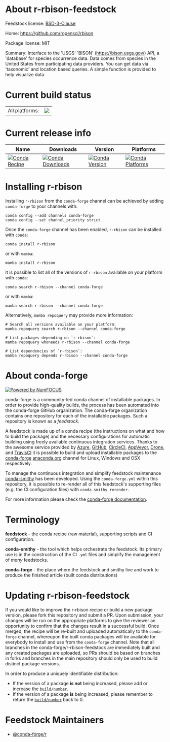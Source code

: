 About r-rbison-feedstock
========================

Feedstock license: [BSD-3-Clause](https://github.com/conda-forge/r-rbison-feedstock/blob/main/LICENSE.txt)

Home: https://github.com/ropensci/rbison

Package license: MIT

Summary: Interface to the 'USGS' 'BISON' (<https://bison.usgs.gov/>) API, a 'database' for species occurrence data. Data comes from species in the United States from participating data providers. You can get data via 'taxonomic' and location based queries. A simple function is provided to help visualize data.

Current build status
====================


<table><tr><td>All platforms:</td>
    <td>
      <a href="https://dev.azure.com/conda-forge/feedstock-builds/_build/latest?definitionId=7491&branchName=main">
        <img src="https://dev.azure.com/conda-forge/feedstock-builds/_apis/build/status/r-rbison-feedstock?branchName=main">
      </a>
    </td>
  </tr>
</table>

Current release info
====================

| Name | Downloads | Version | Platforms |
| --- | --- | --- | --- |
| [![Conda Recipe](https://img.shields.io/badge/recipe-r--rbison-green.svg)](https://anaconda.org/conda-forge/r-rbison) | [![Conda Downloads](https://img.shields.io/conda/dn/conda-forge/r-rbison.svg)](https://anaconda.org/conda-forge/r-rbison) | [![Conda Version](https://img.shields.io/conda/vn/conda-forge/r-rbison.svg)](https://anaconda.org/conda-forge/r-rbison) | [![Conda Platforms](https://img.shields.io/conda/pn/conda-forge/r-rbison.svg)](https://anaconda.org/conda-forge/r-rbison) |

Installing r-rbison
===================

Installing `r-rbison` from the `conda-forge` channel can be achieved by adding `conda-forge` to your channels with:

```
conda config --add channels conda-forge
conda config --set channel_priority strict
```

Once the `conda-forge` channel has been enabled, `r-rbison` can be installed with `conda`:

```
conda install r-rbison
```

or with `mamba`:

```
mamba install r-rbison
```

It is possible to list all of the versions of `r-rbison` available on your platform with `conda`:

```
conda search r-rbison --channel conda-forge
```

or with `mamba`:

```
mamba search r-rbison --channel conda-forge
```

Alternatively, `mamba repoquery` may provide more information:

```
# Search all versions available on your platform:
mamba repoquery search r-rbison --channel conda-forge

# List packages depending on `r-rbison`:
mamba repoquery whoneeds r-rbison --channel conda-forge

# List dependencies of `r-rbison`:
mamba repoquery depends r-rbison --channel conda-forge
```


About conda-forge
=================

[![Powered by
NumFOCUS](https://img.shields.io/badge/powered%20by-NumFOCUS-orange.svg?style=flat&colorA=E1523D&colorB=007D8A)](https://numfocus.org)

conda-forge is a community-led conda channel of installable packages.
In order to provide high-quality builds, the process has been automated into the
conda-forge GitHub organization. The conda-forge organization contains one repository
for each of the installable packages. Such a repository is known as a *feedstock*.

A feedstock is made up of a conda recipe (the instructions on what and how to build
the package) and the necessary configurations for automatic building using freely
available continuous integration services. Thanks to the awesome service provided by
[Azure](https://azure.microsoft.com/en-us/services/devops/), [GitHub](https://github.com/),
[CircleCI](https://circleci.com/), [AppVeyor](https://www.appveyor.com/),
[Drone](https://cloud.drone.io/welcome), and [TravisCI](https://travis-ci.com/)
it is possible to build and upload installable packages to the
[conda-forge](https://anaconda.org/conda-forge) [anaconda.org](https://anaconda.org/)
channel for Linux, Windows and OSX respectively.

To manage the continuous integration and simplify feedstock maintenance
[conda-smithy](https://github.com/conda-forge/conda-smithy) has been developed.
Using the ``conda-forge.yml`` within this repository, it is possible to re-render all of
this feedstock's supporting files (e.g. the CI configuration files) with ``conda smithy rerender``.

For more information please check the [conda-forge documentation](https://conda-forge.org/docs/).

Terminology
===========

**feedstock** - the conda recipe (raw material), supporting scripts and CI configuration.

**conda-smithy** - the tool which helps orchestrate the feedstock.
                   Its primary use is in the construction of the CI ``.yml`` files
                   and simplify the management of *many* feedstocks.

**conda-forge** - the place where the feedstock and smithy live and work to
                  produce the finished article (built conda distributions)


Updating r-rbison-feedstock
===========================

If you would like to improve the r-rbison recipe or build a new
package version, please fork this repository and submit a PR. Upon submission,
your changes will be run on the appropriate platforms to give the reviewer an
opportunity to confirm that the changes result in a successful build. Once
merged, the recipe will be re-built and uploaded automatically to the
`conda-forge` channel, whereupon the built conda packages will be available for
everybody to install and use from the `conda-forge` channel.
Note that all branches in the conda-forge/r-rbison-feedstock are
immediately built and any created packages are uploaded, so PRs should be based
on branches in forks and branches in the main repository should only be used to
build distinct package versions.

In order to produce a uniquely identifiable distribution:
 * If the version of a package **is not** being increased, please add or increase
   the [``build/number``](https://docs.conda.io/projects/conda-build/en/latest/resources/define-metadata.html#build-number-and-string).
 * If the version of a package **is** being increased, please remember to return
   the [``build/number``](https://docs.conda.io/projects/conda-build/en/latest/resources/define-metadata.html#build-number-and-string)
   back to 0.

Feedstock Maintainers
=====================

* [@conda-forge/r](https://github.com/conda-forge/r/)

